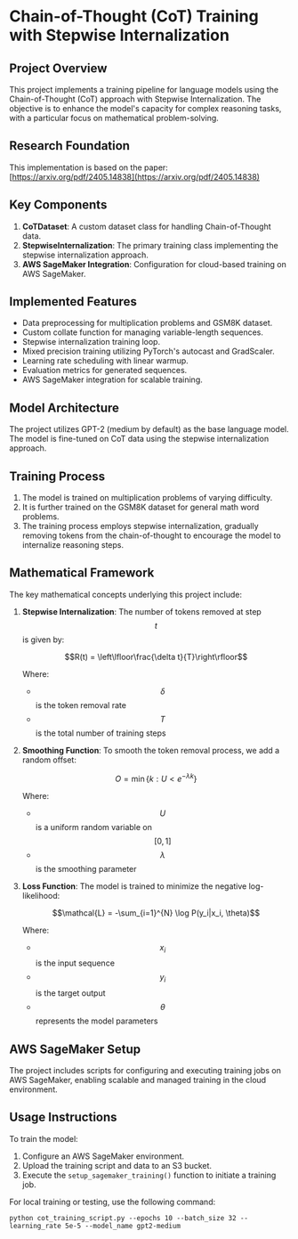 # Chain-of-Thought (CoT) Training with Stepwise Internalization

## Project Overview

This project implements a training pipeline for language models using the Chain-of-Thought (CoT) approach with Stepwise Internalization. The objective is to enhance the model's capacity for complex reasoning tasks, with a particular focus on mathematical problem-solving.

## Research Foundation

This implementation is based on the paper: [https://arxiv.org/pdf/2405.14838](https://arxiv.org/pdf/2405.14838)

## Key Components

1. **CoTDataset**: A custom dataset class for handling Chain-of-Thought data.
2. **StepwiseInternalization**: The primary training class implementing the stepwise internalization approach.
3. **AWS SageMaker Integration**: Configuration for cloud-based training on AWS SageMaker.

## Implemented Features

- Data preprocessing for multiplication problems and GSM8K dataset.
- Custom collate function for managing variable-length sequences.
- Stepwise internalization training loop.
- Mixed precision training utilizing PyTorch's autocast and GradScaler.
- Learning rate scheduling with linear warmup.
- Evaluation metrics for generated sequences.
- AWS SageMaker integration for scalable training.

## Model Architecture

The project utilizes GPT-2 (medium by default) as the base language model. The model is fine-tuned on CoT data using the stepwise internalization approach.

## Training Process

1. The model is trained on multiplication problems of varying difficulty.
2. It is further trained on the GSM8K dataset for general math word problems.
3. The training process employs stepwise internalization, gradually removing tokens from the chain-of-thought to encourage the model to internalize reasoning steps.

## Mathematical Framework

The key mathematical concepts underlying this project include:

1. **Stepwise Internalization**: 
   The number of tokens removed at step $$t$$ is given by:

   $$R(t) = \left\lfloor\frac{\delta t}{T}\right\rfloor$$

   Where:
   - $$\delta$$ is the token removal rate
   - $$T$$ is the total number of training steps

2. **Smoothing Function**:
   To smooth the token removal process, we add a random offset:

   $$O = \min\{k : U < e^{-\lambda k}\}$$

   Where:
   - $$U$$ is a uniform random variable on $$[0, 1]$$
   - $$\lambda$$ is the smoothing parameter

3. **Loss Function**:
   The model is trained to minimize the negative log-likelihood:

   $$\mathcal{L} = -\sum_{i=1}^{N} \log P(y_i|x_i, \theta)$$

   Where:
   - $$x_i$$ is the input sequence
   - $$y_i$$ is the target output
   - $$\theta$$ represents the model parameters

## AWS SageMaker Setup

The project includes scripts for configuring and executing training jobs on AWS SageMaker, enabling scalable and managed training in the cloud environment.

## Usage Instructions

To train the model:

1. Configure an AWS SageMaker environment.
2. Upload the training script and data to an S3 bucket.
3. Execute the `setup_sagemaker_training()` function to initiate a training job.

For local training or testing, use the following command:

```
python cot_training_script.py --epochs 10 --batch_size 32 --learning_rate 5e-5 --model_name gpt2-medium
```

